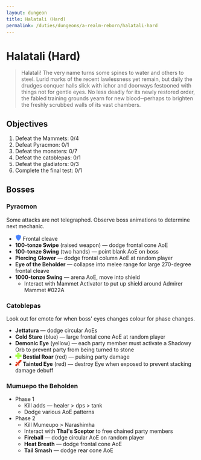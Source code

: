 ```yaml
---
layout: dungeon
title: Halatali (Hard)
permalink: /duties/dungeons/a-realm-reborn/halatali-hard
---
```


# Halatali (Hard)

> Halatali! The very name turns some spines to water and others to steel. Lurid marks of the recent lawlessness yet remain, but daily the drudges conquer halls slick with ichor and doorways festooned with things not for gentle eyes. No less deadly for its newly restored order, the fabled training grounds yearn for new blood─perhaps to brighten the freshly scrubbed walls of its vast chambers.

## Objectives

1. Defeat the Mammets: 0/4
2. Defeat Pyracmon: 0/1
3. Defeat the monsters: 0/7
4. Defeat the catoblepas: 0/1
5. Defeat the gladiators: 0/3
6. Complete the final test: 0/1

## Bosses

### Pyracmon

Some attacks are not telegraphed. Observe boss animations to determine next mechanic.

- ![](/assets/icons/role-tank.png) Frontal cleave
- **100-tonze Swipe** (raised weapon) — dodge frontal cone AoE
- **100-tonze Swing** (two hands) — point blank AoE on boss
- **Piercing Glower** — dodge frontal column AoE at random player
- **Eye of the Beholder** — collapse into melee range for large 270-degree frontal cleave
- **1000-tonze Swing** — arena AoE, move into shield
  - Interact with Mammet Activator to put up shield around Admirer Mammet #022A

### Catoblepas

Look out for emote for when boss' eyes changes colour for phase changes.

- **Jettatura** — dodge circular AoEs
- **Cold Stare** (blue) — large frontal cone AoE at random player
- **Demonic Eye** (yellow) — each party member must activate a Shadowy Orb to prevent party from being turned to stone
- ![](/assets/icons/role-healer.png) **Bestial Roar** (red) — pulsing party damage
- ![](/assets/icons/role-dps.png) **Tainted Eye** (red) — destroy Eye when exposed to prevent stacking damage debuff

### Mumuepo the Beholden

- Phase 1
  - Kill adds — healer > dps > tank
  - Dodge various AoE patterns
- Phase 2
  - Kill Mumeupo > Narashimha
  - Interact with **Thal's Sceptor** to free chained party members
  - **Fireball** — dodge circular AoE on random player
  - **Heat Breath** — dodge frontal cone AoE
  - **Tail Smash** — dodge rear cone AoE

